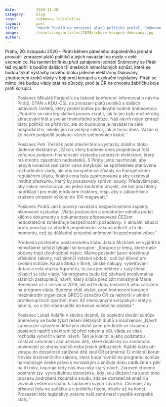 ```yaml
---
date:         2020-11-20
category:     blog
tags:         sněmovna legislativa
layout:       post
title:        "Návrh Pirátů na zmrazení platů politiků prošel, Sněmovna bude jednat též o Dukovanech, korupci a dětských dluzích"
image:        /assets/img/articles/2020/schuze-korupce-dukovany.jpg
author:       
---
```


 

Praha, 20. listopadu 2020 – Piráti během pátečního dopoledního jednání prosadili zmrazení platů politiků a jejich navázání na mzdy v celé ekonomice. Na ranním brífinku před zahájením jednání Sněmovny se Piráti též vyjádřili k bodům dalších tří dnešních mimořádných schůzí, které se budou týkat výstavby nového bloku jaderné elektrárny Dukovany, zhodnocení kroků vlády v boji proti korupci a exekuční legislativy. Piráti se mimo jiné budou vlády ptát na důvody, proč je ČR na chvostu žebříčku boje proti korupci.

> Poslanec Mikuláš Ferjenčík na tiskové konferenci informoval o návrhu Pirátů, STAN a KDU-ČSL na zmrazení platů politiků a dalších ústavních činitelů, který prošel krátce po deváté hodině Sněmovnou: „Podařilo se nám legislativní proces zkrátit, jak to jen bylo možné díky zkracování lhůt a svolání mimořádné schůze. Náš návrh nejen zmrazil platy politiků na příští rok, ale do budoucna je navázal na celé hospodářství, nikoliv jen na veřejný sektor, jak je tomu dnes. Vážím si, že návrh podpořili poslanci všech sněmovních klubů.“

> Poslanec Petr Třešňák poté otevřel téma výstavby dalšího bloku Jaderné elektrárny: „Zákon, který budeme dnes projednávat řeší veřejnou podporu financování výstavby jaderných elektráren, který má mnoho zásadních nedostatků. S Piráty jsme navrhovali, aby nebyla konečná realizační cena dotýkající se spotřebitele stanovená rozhodnutím vlády, ale aby kompetence zůstaly na Energetickém regulačním úřadu, finální cena byla zastropovaná a aby existoval institut přezkumu, který by posuzovaly správní soudy. Především pak, aby zákon nerámcoval jen jeden konkrétní projekt, ale byl použitelný například i pro malé modulární reaktory, resp. aby v zákoně bylo zrušeno omezení výkonu do 100 megawatt.“

> Poslanec Pirátů Jan Lipavský navázal s bezpečnostními aspekty plánované výstavby: „Vláda poslancům a senátorům odmítla podat klíčové dokumenty a dokumentace připravovaná ČEZem nedostatečně zohledňuje bezpečnostní požadavky. V aktuální situaci proto považuji za vhodné projednávání zákona odložit a to do momentu, než jej důkladně projedná sněmovní bezpečnostní výbor.“

> Předseda pirátského poslaneckého klubu Jakub Michálek se vyjádřil k mimořádné schůzi týkající se korupce: „Korupce je téma, které naše občany trápí dlouhodobě nejvíc. Máme poslední šanci dotáhnout příslušné zákony, než skončí volební období, což byl důvod pro svolání schůze. Kauza Stoka v Brně, čínské nákupy, vyšetřování dotací a celá otázka Agrofertu, to jsou jen některé z řady témat týkající se této vlády. Na programu bude též ožehavá problematika státních zastupitelů, návrh, který slíbila předložit ministryně Marie Benešová už v červenci 2019, ale od té doby nedošlo k jeho zařazení na program vlády. Budeme chtít slyšet, proč hodnocení korupce mezinárodní organizace GRECO označilo ČR za nejhorší v plnění protikorupčních opatření mezi 42 sledovanými evropskými státy a také to, co s tím vláda udělá do konce volebního období.“

> Poslanec Lukáš Kolářík v závěru doplnil, že poslední dnešní schůze Sněmovny se bude týkat řešení dětských dluhů a insolvence: „Návrh zamezující vytváření dětských dluhů jsme předložili se skupinou poslanců napříč spektrem již před rokem a půl, vláda se však rozhodla vytvořit vlastní návrh. Ten je kvalitní a jeho podstatou zůstává zabránění zadlužování dětí, které doplácejí na zanedbání povinností ze strany rodičů nebo jiných příbuzných. Každé takto při vstupu do dospělosti zatížené dítě stojí ČR průměrně 12 milionů korun. Novela insolvenčního zákona, která bude rovněž na programu schůze harmonizuje české právo s evropským a snižuje dobu oddlužení z pěti na tři roky, kopíruje tedy náš dva roky starý návrh. Zároveň chceme odstranit tzv. vyvratitelnou domněnku, kdy jsou dlužníci na konci toho procesu podrobeni zkoumání soudu, zda se dostatečně snažili a vyvinuli veškerou snahu k zaplacení svých závazků. Chceme, aby přísnost byla na začátku a v průběhu řízení, nikoliv až na konci. Prosazení této legislativy posune naši zemi mezi vyspělé evropské státy.“
